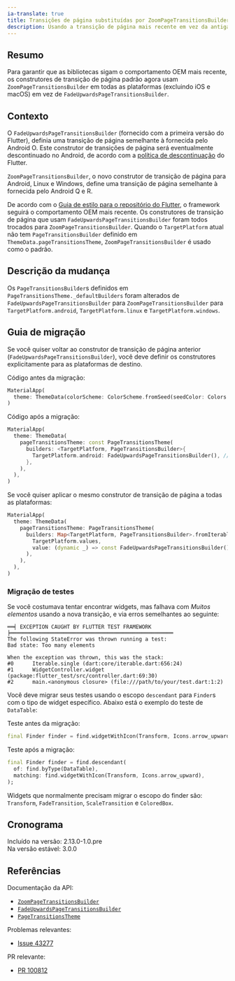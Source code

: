 ```yaml
---
ia-translate: true
title: Transições de página substituídas por ZoomPageTransitionsBuilder
description: Usando a transição de página mais recente em vez da antiga.
---
```


## Resumo

Para garantir que as bibliotecas sigam o comportamento OEM mais recente, os construtores de transição de página padrão agora usam `ZoomPageTransitionsBuilder` em todas as plataformas (excluindo iOS e macOS) em vez de `FadeUpwardsPageTransitionsBuilder`.

## Contexto

O `FadeUpwardsPageTransitionsBuilder` (fornecido com a primeira versão do Flutter), definia uma transição de página semelhante à fornecida pelo Android O. Este construtor de transições de página será eventualmente descontinuado no Android, de acordo com a [política de descontinuação](/release/compatibility-policy#deprecation-policy) do Flutter.

`ZoomPageTransitionsBuilder`, o novo construtor de transição de página para Android, Linux e Windows, define uma transição de página semelhante à fornecida pelo Android Q e R.

De acordo com o [Guia de estilo para o repositório do Flutter][], o framework seguirá o comportamento OEM mais recente. Os construtores de transição de página que usam `FadeUpwardsPageTransitionsBuilder` foram todos trocados para `ZoomPageTransitionsBuilder`. Quando o `TargetPlatform` atual não tem `PageTransitionsBuilder` definido em `ThemeData.pageTransitionsTheme`, `ZoomPageTransitionsBuilder` é usado como o padrão.

[Guia de estilo para o repositório do Flutter]: {{site.repo.flutter}}/blob/master/docs/contributing/Style-guide-for-Flutter-repo.md

## Descrição da mudança

Os `PageTransitionsBuilder`s definidos em `PageTransitionsTheme._defaultBuilders` foram alterados de `FadeUpwardsPageTransitionsBuilder` para `ZoomPageTransitionsBuilder` para `TargetPlatform.android`, `TargetPlatform.linux` e `TargetPlatform.windows`.

## Guia de migração

Se você quiser voltar ao construtor de transição de página anterior (`FadeUpwardsPageTransitionsBuilder`), você deve definir os construtores explicitamente para as plataformas de destino.

Código antes da migração:

```dart
MaterialApp(
  theme: ThemeData(colorScheme: ColorScheme.fromSeed(seedColor: Colors.deepPurple)),
)
```

Código após a migração:

```dart
MaterialApp(
  theme: ThemeData(
    pageTransitionsTheme: const PageTransitionsTheme(
      builders: <TargetPlatform, PageTransitionsBuilder>{
        TargetPlatform.android: FadeUpwardsPageTransitionsBuilder(), // Aplique isso a todas as plataformas que você precisar.
      },
    ),
  ),
)
```

Se você quiser aplicar o mesmo construtor de transição de página a todas as plataformas:

```dart
MaterialApp(
  theme: ThemeData(
    pageTransitionsTheme: PageTransitionsTheme(
      builders: Map<TargetPlatform, PageTransitionsBuilder>.fromIterable(
        TargetPlatform.values,
        value: (dynamic _) => const FadeUpwardsPageTransitionsBuilder(),
      ),
    ),
  ),
)
```

### Migração de testes

Se você costumava tentar encontrar widgets, mas falhava com *Muitos elementos* usando a nova transição, e via erros semelhantes ao seguinte:

```plaintext
══╡ EXCEPTION CAUGHT BY FLUTTER TEST FRAMEWORK ╞════════════════════════════════════════════════════
The following StateError was thrown running a test:
Bad state: Too many elements

When the exception was thrown, this was the stack:
#0      Iterable.single (dart:core/iterable.dart:656:24)
#1      WidgetController.widget (package:flutter_test/src/controller.dart:69:30)
#2      main.<anonymous closure> (file:///path/to/your/test.dart:1:2)
```

Você deve migrar seus testes usando o escopo `descendant` para `Finder`s com o tipo de widget específico. Abaixo está o exemplo do teste de `DataTable`:

Teste antes da migração:

```dart
final Finder finder = find.widgetWithIcon(Transform, Icons.arrow_upward);
```

Teste após a migração:

```dart
final Finder finder = find.descendant(
  of: find.byType(DataTable),
  matching: find.widgetWithIcon(Transform, Icons.arrow_upward),
);
```

Widgets que normalmente precisam migrar o escopo do finder são: `Transform`, `FadeTransition`, `ScaleTransition` e `ColoredBox`.

## Cronograma

Incluído na versão: 2.13.0-1.0.pre<br>
Na versão estável: 3.0.0

## Referências

Documentação da API:

* [`ZoomPageTransitionsBuilder`][]
* [`FadeUpwardsPageTransitionsBuilder`][]
* [`PageTransitionsTheme`][]

Problemas relevantes:

* [Issue 43277][]

PR relevante:

* [PR 100812][]

[`ZoomPageTransitionsBuilder`]: {{site.api}}/flutter/material/ZoomPageTransitionsBuilder-class.html
[`FadeUpwardsPageTransitionsBuilder`]: {{site.api}}/flutter/material/FadeUpwardsPageTransitionsBuilder-class.html
[`PageTransitionsTheme`]: {{site.api}}/flutter/material/PageTransitionsTheme-class.html
[Issue 43277]: {{site.repo.flutter}}/issues/43277
[PR 100812]: {{site.repo.flutter}}/pull/100812
